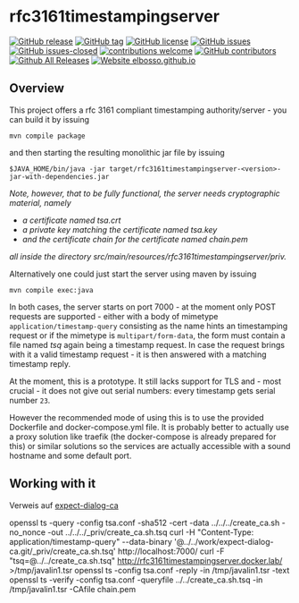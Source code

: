 # rfc3161timestampingserver

<!---
[![start with why](https://img.shields.io/badge/start%20with-why%3F-brightgreen.svg?style=flat)](http://www.ted.com/talks/simon_sinek_how_great_leaders_inspire_action)
--->
[![GitHub release](https://img.shields.io/github/release/elbosso/rfc3161timestampingserver/all.svg?maxAge=1)](https://GitHub.com/elbosso/rfc3161timestampingserver/releases/)
[![GitHub tag](https://img.shields.io/github/tag/elbosso/rfc3161timestampingserver.svg)](https://GitHub.com/elbosso/rfc3161timestampingserver/tags/)
[![GitHub license](https://img.shields.io/github/license/elbosso/rfc3161timestampingserver.svg)](https://github.com/elbosso/rfc3161timestampingserver/blob/master/LICENSE)
[![GitHub issues](https://img.shields.io/github/issues/elbosso/rfc3161timestampingserver.svg)](https://GitHub.com/elbosso/rfc3161timestampingserver/issues/)
[![GitHub issues-closed](https://img.shields.io/github/issues-closed/elbosso/rfc3161timestampingserver.svg)](https://GitHub.com/elbosso/rfc3161timestampingserver/issues?q=is%3Aissue+is%3Aclosed)
[![contributions welcome](https://img.shields.io/badge/contributions-welcome-brightgreen.svg?style=flat)](https://github.com/elbosso/rfc3161timestampingserver/issues)
[![GitHub contributors](https://img.shields.io/github/contributors/elbosso/rfc3161timestampingserver.svg)](https://GitHub.com/elbosso/rfc3161timestampingserver/graphs/contributors/)
[![Github All Releases](https://img.shields.io/github/downloads/elbosso/rfc3161timestampingserver/total.svg)](https://github.com/elbosso/rfc3161timestampingserver)
[![Website elbosso.github.io](https://img.shields.io/website-up-down-green-red/https/elbosso.github.io.svg)](https://elbosso.github.io/)

## Overview

This project offers a rfc 3161 compliant timestamping authority/server - you can build it by issuing

```
mvn compile package
```

and then starting the resulting monolithic jar file by issuing

```
$JAVA_HOME/bin/java -jar target/rfc3161timestampingserver-<version>-jar-with-dependencies.jar
```
*Note, however, that to be fully functional, the server needs cryptographic
material, namely*
 * *a certificate named _tsa.crt_*
 * *a private key matching the certificate named _tsa.key_*
 * *and the certificate chain for the certificate named _chain.pem_*
 
*all inside the directory _src/main/resources/rfc3161timestampingserver/priv_.*

Alternatively one could just start the server using maven by  issuing

```
mvn compile exec:java
```

In both cases, the server starts on port 7000 - at the moment
only POST requests are supported - either with a body of mimetype
`application/timestamp-query` consisting as the name hints an timestamping request
or if the mimetype is `multipart/form-data`, the form must contain a file
named _tsq_ again being a timestamp request. In case the request brings with it
a valid timestamp request - it is then answered with a matching timestamp reply.

At the moment, this is a prototype. It still lacks support for TLS and - most
crucial - it does not give out serial numbers: every timestamp gets serial number
`23`.

However the recommended mode of using this is to use the provided Dockerfile 
and docker-compose.yml file. It is probably better 
to actually use a proxy solution like traefik (the docker-compose is 
already prepared for this) or similar
solutions so the services are actually accessible with a sound hostname and 
some default port.

## Working with it

Verweis auf [expect-dialog-ca](https://github.com/elbosso/expect-dialog-ca)

openssl ts -query -config tsa.conf -sha512 -cert -data ../../../create_ca.sh -no_nonce -out ../../../_priv/create_ca.sh.tsq
curl -H "Content-Type: application/timestamp-query" --data-binary '@../../work/expect-dialog-ca.git/_priv/create_ca.sh.tsq' http://localhost:7000/
curl -F "tsq=@../../create_ca.sh.tsq" http://rfc3161timestampingserver.docker.lab/ >/tmp/javalin1.tsr
openssl ts -config tsa.conf -reply -in /tmp/javalin1.tsr -text
openssl ts -verify -config tsa.conf -queryfile ../../create_ca.sh.tsq -in /tmp/javalin1.tsr -CAfile chain.pem
